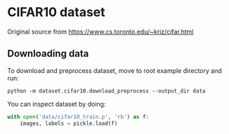 # CIFAR10 dataset

Original source from https://www.cs.toronto.edu/~kriz/cifar.html

## Downloading data

To download and preprocess dataset, move to root example directory and run:
```
python -m dataset.cifar10.download_preprocess --output_dir data
```

You can inspect dataset by doing:
```python
with open('data/cifar10_train.p', 'rb') as f:
    images, labels = pickle.load(f)
```
